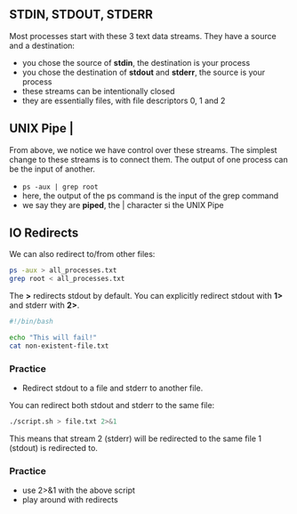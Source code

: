 ## STDIN, STDOUT, STDERR
Most processes start with these 3 text data streams. They have a source and a destination:
 - you chose the source of **stdin**, the destination is your process
 - you chose the destination of **stdout** and **stderr**, the source is your process
 - these streams can be intentionally closed
 - they are essentially files, with file descriptors 0, 1  and 2

## UNIX Pipe |
From above, we notice we have control over these streams. The simplest change to these streams is to connect them. The output of one process can be the input of another.
- ```ps -aux | grep root```
- here, the output of the ps command is the input of the grep command
- we say they are **piped**, the | character si the UNIX Pipe

## IO Redirects

We can also redirect to/from other files:
```bash
ps -aux > all_processes.txt
grep root < all_processes.txt
```
The **>** redirects stdout by default. You can explicitly redirect stdout with **1>** and stderr with **2>**.
```bash
#!/bin/bash

echo "This will fail!"
cat non-existent-file.txt
```

### Practice
- Redirect stdout to a file and stderr to another file.

You can redirect both stdout and stderr to the same file:
```bash
./script.sh > file.txt 2>&1
```
This means that stream 2 (stderr) will be redirected to the same file 1 (stdout) is redirected to.

### Practice
- use 2>&1 with the above script
- play around with redirects
